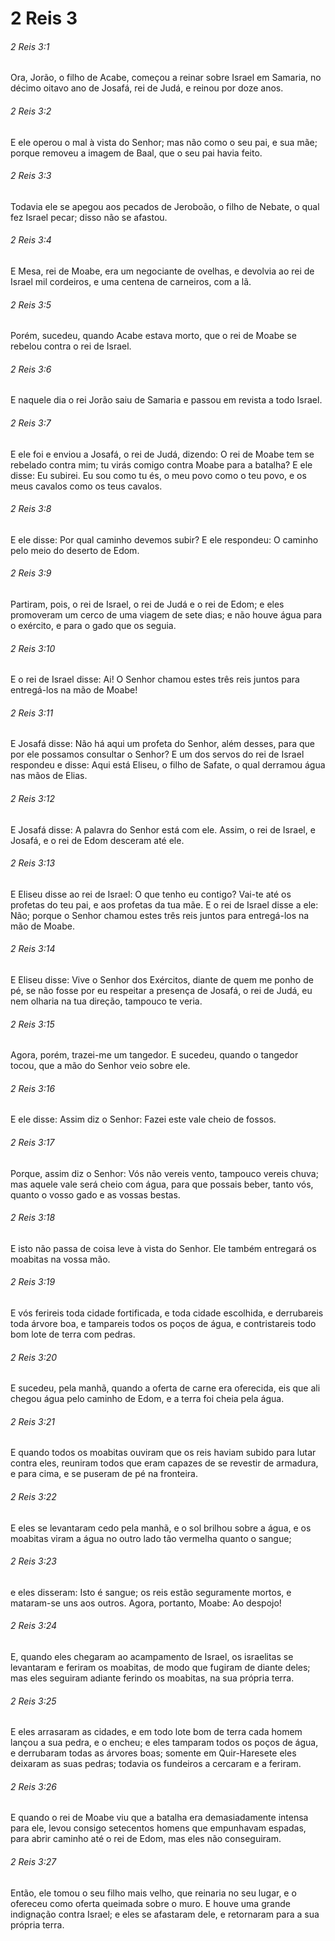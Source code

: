 # 2 Reis 3

###### 2 Reis 3:1

Ora, Jorão, o filho de Acabe, começou a reinar sobre Israel em Samaria, no décimo oitavo ano de Josafá, rei de Judá, e reinou por doze anos.

###### 2 Reis 3:2

E ele operou o mal à vista do Senhor; mas não como o seu pai, e sua mãe; porque removeu a imagem de Baal, que o seu pai havia feito.

###### 2 Reis 3:3

Todavia ele se apegou aos pecados de Jeroboão, o filho de Nebate, o qual fez Israel pecar; disso não se afastou.

###### 2 Reis 3:4

E Mesa, rei de Moabe, era um negociante de ovelhas, e devolvia ao rei de Israel mil cordeiros, e uma centena de carneiros, com a lã.

###### 2 Reis 3:5

Porém, sucedeu, quando Acabe estava morto, que o rei de Moabe se rebelou contra o rei de Israel.

###### 2 Reis 3:6

E naquele dia o rei Jorão saiu de Samaria e passou em revista a todo Israel.

###### 2 Reis 3:7

E ele foi e enviou a Josafá, o rei de Judá, dizendo: O rei de Moabe tem se rebelado contra mim; tu virás comigo contra Moabe para a batalha? E ele disse: Eu subirei. Eu sou como tu és, o meu povo como o teu povo, e os meus cavalos como os teus cavalos.

###### 2 Reis 3:8

E ele disse: Por qual caminho devemos subir? E ele respondeu: O caminho pelo meio do deserto de Edom.

###### 2 Reis 3:9

Partiram, pois, o rei de Israel, o rei de Judá e o rei de Edom; e eles promoveram um cerco de uma viagem de sete dias; e não houve água para o exército, e para o gado que os seguia.

###### 2 Reis 3:10

E o rei de Israel disse: Ai! O Senhor chamou estes três reis juntos para entregá-los na mão de Moabe!

###### 2 Reis 3:11

E Josafá disse: Não há aqui um profeta do Senhor, além desses, para que por ele possamos consultar o Senhor? E um dos servos do rei de Israel respondeu e disse: Aqui está Eliseu, o filho de Safate, o qual derramou água nas mãos de Elias.

###### 2 Reis 3:12

E Josafá disse: A palavra do Senhor está com ele. Assim, o rei de Israel, e Josafá, e o rei de Edom desceram até ele.

###### 2 Reis 3:13

E Eliseu disse ao rei de Israel: O que tenho eu contigo? Vai-te até os profetas do teu pai, e aos profetas da tua mãe. E o rei de Israel disse a ele: Não; porque o Senhor chamou estes três reis juntos para entregá-los na mão de Moabe.

###### 2 Reis 3:14

E Eliseu disse: Vive o Senhor dos Exércitos, diante de quem me ponho de pé, se não fosse por eu respeitar a presença de Josafá, o rei de Judá, eu nem olharia na tua direção, tampouco te veria.

###### 2 Reis 3:15

Agora, porém, trazei-me um tangedor. E sucedeu, quando o tangedor tocou, que a mão do Senhor veio sobre ele.

###### 2 Reis 3:16

E ele disse: Assim diz o Senhor: Fazei este vale cheio de fossos.

###### 2 Reis 3:17

Porque, assim diz o Senhor: Vós não vereis vento, tampouco vereis chuva; mas aquele vale será cheio com água, para que possais beber, tanto vós, quanto o vosso gado e as vossas bestas.

###### 2 Reis 3:18

E isto não passa de coisa leve à vista do Senhor. Ele também entregará os moabitas na vossa mão.

###### 2 Reis 3:19

E vós ferireis toda cidade fortificada, e toda cidade escolhida, e derrubareis toda árvore boa, e tampareis todos os poços de água, e contristareis todo bom lote de terra com pedras.

###### 2 Reis 3:20

E sucedeu, pela manhã, quando a oferta de carne era oferecida, eis que ali chegou água pelo caminho de Edom, e a terra foi cheia pela água.

###### 2 Reis 3:21

E quando todos os moabitas ouviram que os reis haviam subido para lutar contra eles, reuniram todos que eram capazes de se revestir de armadura, e para cima, e se puseram de pé na fronteira.

###### 2 Reis 3:22

E eles se levantaram cedo pela manhã, e o sol brilhou sobre a água, e os moabitas viram a água no outro lado tão vermelha quanto o sangue;

###### 2 Reis 3:23

e eles disseram: Isto é sangue; os reis estão seguramente mortos, e mataram-se uns aos outros. Agora, portanto, Moabe: Ao despojo!

###### 2 Reis 3:24

E, quando eles chegaram ao acampamento de Israel, os israelitas se levantaram e feriram os moabitas, de modo que fugiram de diante deles; mas eles seguiram adiante ferindo os moabitas, na sua própria terra.

###### 2 Reis 3:25

E eles arrasaram as cidades, e em todo lote bom de terra cada homem lançou a sua pedra, e o encheu; e eles tamparam todos os poços de água, e derrubaram todas as árvores boas; somente em Quir-Haresete eles deixaram as suas pedras; todavia os fundeiros a cercaram e a feriram.

###### 2 Reis 3:26

E quando o rei de Moabe viu que a batalha era demasiadamente intensa para ele, levou consigo setecentos homens que empunhavam espadas, para abrir caminho até o rei de Edom, mas eles não conseguiram.

###### 2 Reis 3:27

Então, ele tomou o seu filho mais velho, que reinaria no seu lugar, e o ofereceu como oferta queimada sobre o muro. E houve uma grande indignação contra Israel; e eles se afastaram dele, e retornaram para a sua própria terra.

